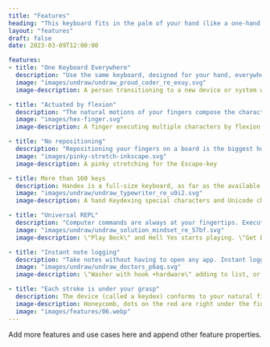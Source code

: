 ```yaml
---
title: "Features"
heading: "This keyboard fits in the palm of your hand (like a one-hand keyboard)."
layout: "features"
draft: false
date: 2023-03-09T12:00:00

features:
- title: "One Keyboard Everywhere"
  description: "Use the same keyboard, designed for your hand, everywhere. You never have to learn a new one."
  image: "images/undraw/undraw_proud_coder_re_exuy.svg"
  image-description: A person transitioning to a new device or system with their Handex.

- title: "Actuated by flexion"
  description: "The natural motions of your fingers compose the characters. It's build around your hand, so you don't have to reorient your finger placement on a board."
  image: "images/hex-finger.svg"
  image-description: A finger executing multiple characters by flexion or extension.

- title: "No repositioning"
  description: "Repositioning your fingers on a board is the biggest hurdle of typing-training, so don't do it. Handex is built around your finger movements, so you'll never have to reposition your fingers to find a key."
  image: "images/pinky-stretch-inkscape.svg"
  image-description: A pinky stretching for the Escape-key

- title: More than 160 keys
  description: Handex is a full-size keyboard, as far as the available keys goes. Any key on a full-size keyboard, and more, is available to your fingers without repositioning.
  image: "images/undraw/undraw_typewriter_re_u9i2.svg"
  image-description: A hand Keydexing special characters and Unicode characters.

- title: "Universal REPL"
  description: "Computer commands are always at your fingertips. Execute commands immediately after grasping the device."
  image: "images/undraw/undraw_solution_mindset_re_57bf.svg"
  image-description: \"Play Beck\" and Hell Yes starts playing. \"Get BTC\" and a chart shows. \"Lights on\" and the lights turn on. Images of life commands with custom scripts.

- title: "Instant note logging"
  description: "Take notes without having to open any app. Instant logging at any time."
  image: "images/undraw/undraw_doctors_p6aq.svg"
  image-description: \"Washer with hook +hardware\" adding to list, or other \"Remember to...\" not taking in the midst of activity.

- title: "Each stroke is under your grasp"
  description: The device (called a keydex) conforms to your natural finger movements.
  image-description: Honeycomb, dots on the red are right under the finger. A center hexagon with six adjacent, the center hex is green, red or orange, or stroke and no fill for the outer hexes.
  image: "images/features/06.webp"
---
```


Add more features and use cases here and append other feature properties.